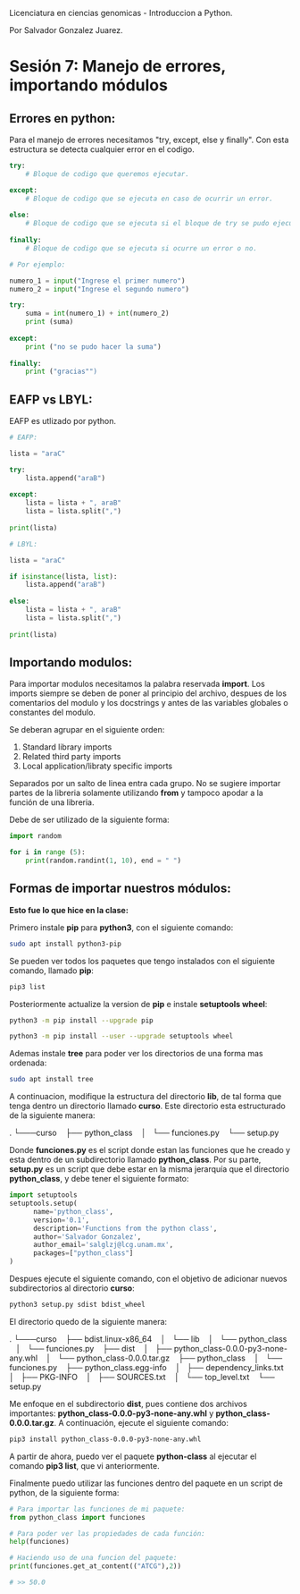 Licenciatura en ciencias genomicas - Introduccion a Python.

Por Salvador Gonzalez Juarez.

# Sesión 7: Manejo de errores, importando módulos

## Errores en python:

Para el manejo de errores necesitamos "try, except, else y finally". Con esta estructura se detecta cualquier error en el codigo.

```python
try:
	# Bloque de codigo que queremos ejecutar.

except:
	# Bloque de codigo que se ejecuta en caso de ocurrir un error.
	
else:
	# Bloque de codigo que se ejecuta si el bloque de try se pudo ejecutar.
    
finally:
	# Bloque de codigo que se ejecuta si ocurre un error o no.

# Por ejemplo:

numero_1 = input("Ingrese el primer numero")
numero_2 = input("Ingrese el segundo numero")

try:
	suma = int(numero_1) + int(numero_2)
	print (suma)
	
except:
	print ("no se pudo hacer la suma")
	
finally:
	print ("gracias"")
```

## EAFP vs LBYL:

EAFP es utlizado por python.

```python
# EAFP:

lista = "araC"

try:
	lista.append("araB")
	
except:
	lista = lista + ", araB"
	lista = lista.split(",")
	
print(lista)

# LBYL:

lista = "araC"

if isinstance(lista, list):
	lista.append("araB")
	
else:
	lista = lista + ", araB"
	lista = lista.split(",")
	
print(lista)
```

## Importando modulos:

Para importar modulos necesitamos la palabra reservada **import**. Los imports siempre se deben de poner al principio del archivo, despues de los comentarios del modulo y los docstrings y antes de las variables globales o constantes del modulo.

Se deberan agrupar en el siguiente orden:
1. Standard library imports
2. Related third party imports
3. Local application/libraty specific imports

Separados por un salto de linea entra cada grupo. No se sugiere importar partes de la libreria solamente utilizando **from** y tampoco apodar a la función de una libreria.

Debe de ser utilizado de la siguiente forma:

```python
import random

for i in range (5):
	print(random.randint(1, 10), end = " ")
```

## Formas de importar nuestros módulos:

**Esto fue lo que hice en la clase:**

Primero instale **pip** para **python3**, con el siguiente comando:

```bash
sudo apt install python3-pip
```

Se pueden ver todos los paquetes que tengo instalados con el siguiente comando, llamado **pip**:

```bash
pip3 list
```

Posteriormente actualize la version de **pip** e instale **setuptools wheel**:

```bash
python3 -m pip install --upgrade pip

python3 -m pip install --user --upgrade setuptools wheel
```

Ademas instale **tree** para poder ver los directorios de una forma mas ordenada:

```bash
sudo apt install tree
```

A continuacion, modifique la estructura del directorio **lib**, de tal forma que tenga dentro un directorio llamado **curso**. Este directorio esta estructurado de la siguiente manera:

.
└───curso
    ├── python_class
    │     └── funciones.py
    └── setup.py



Donde **funciones.py** es el script donde estan las funciones que he creado y esta dentro de un subdirectorio llamado **python_class**. Por su parte, **setup.py** es un script que debe estar en la misma jerarquía que el directorio **python_class**, y debe tener el siguiente formato:

```python
import setuptools	
setuptools.setup(
      name='python_class',
      version='0.1',
      description='Functions from the python class',
      author='Salvador Gonzalez',
      author_email='salglzj@lcg.unam.mx',
      packages=["python_class"]
)
```

Despues ejecute el siguiente comando, con el objetivo de adicionar nuevos subdirectorios al directorio **curso**:

```bash
python3 setup.py sdist bdist_wheel

```
El directorio quedo de la siguiente manera:

.
└───curso
    ├── bdist.linux-x86_64
    │     └── lib
    │             └── python_class
    │                    └── funciones.py
    ├── dist
    │     ├── python_class-0.0.0-py3-none-any.whl
    │     └── python_class-0.0.0.tar.gz
    ├── python_class
    │     └── funciones.py
    ├── python_class.egg-info
    │     ├── dependency_links.txt
    │     ├── PKG-INFO
    │     ├── SOURCES.txt
    │     └── top_level.txt
    └── setup.py



Me enfoque en el subdirectorio **dist**, pues contiene dos archivos importantes: **python_class-0.0.0-py3-none-any.whl** y **python_class-0.0.0.tar.gz**. A continuación, ejecute el siguiente comando:

```bash
pip3 install python_class-0.0.0-py3-none-any.whl
```

A partir de ahora, puedo ver el paquete **python-class** al ejecutar el comando **pip3 list**, que vi anteriormente.

Finalmente puedo utilizar las funciones dentro del paquete en un script de python, de la siguiente forma:

```python
# Para importar las funciones de mi paquete:
from python_class import funciones

# Para poder ver las propiedades de cada función:
help(funciones)

# Haciendo uso de una funcion del paquete:
print(funciones.get_at_content(("ATCG"),2))

# >> 50.0
```
